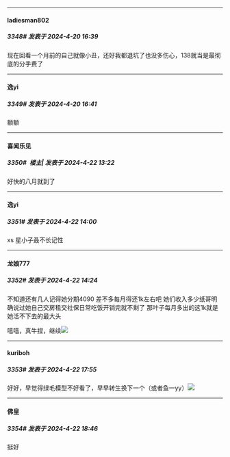 ﻿
*****

####  ladiesman802  
##### 3348#       发表于 2024-4-20 16:39

现在回看一个月前的自己就像小丑，还好我都退坑了也没多伤心，138就当是最彻底的分手费了

*****

####  逸yi  
##### 3349#       发表于 2024-4-20 16:41

额额


*****

####  喜闻乐见  
##### 3350#         楼主| 发表于 2024-4-22 13:22

好快的八月就到了


*****

####  逸yi  
##### 3351#       发表于 2024-4-22 14:00

xs 星小子叒不长记性


*****

####  龙娘777  
##### 3352#       发表于 2024-4-22 14:24

不知道还有几人记得她分期4090 差不多每月得还1k左右吧 她们收入多少纸哥明确说过她自己交房租交社保日常吃饭开销完就不剩了 那叶子每月多出的这1k就是她活不下去的最大头

嘻嘻，真牛捏，继续<img src="https://static.saraba1st.com/image/smiley/face2017/049.png" referrerpolicy="no-referrer">


*****

####  kuriboh  
##### 3353#       发表于 2024-4-22 17:55

好好，早觉得绿毛模型不好看了，早早转生换下一个（或者鱼一yy）<img src="https://static.saraba1st.com/image/smiley/face2017/067.png" referrerpolicy="no-referrer">


*****

####  佛皇  
##### 3354#       发表于 2024-4-22 18:46

挺好

